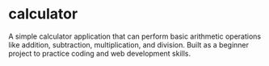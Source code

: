 # calculator
A simple calculator application that can perform basic arithmetic operations like addition, subtraction, multiplication, and division. Built as a beginner project to practice coding and web development skills.
